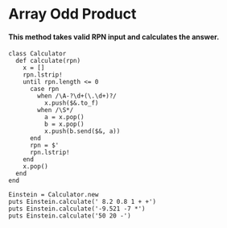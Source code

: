 # Array Odd Product
#### This method takes valid RPN input and calculates the answer.
```
class Calculator
  def calculate(rpn)
    x = []
    rpn.lstrip!
    until rpn.length <= 0
      case rpn
        when /\A-?\d+(\.\d+)?/
          x.push($&.to_f)
        when /\S*/
          a = x.pop()
          b = x.pop()
          x.push(b.send($&, a))
      end
      rpn = $'
      rpn.lstrip!
    end
    x.pop()
  end
end

Einstein = Calculator.new
puts Einstein.calculate(' 8.2 0.8 1 + +')
puts Einstein.calculate('-9.521 -7 *')   
puts Einstein.calculate('50 20 -') 

```